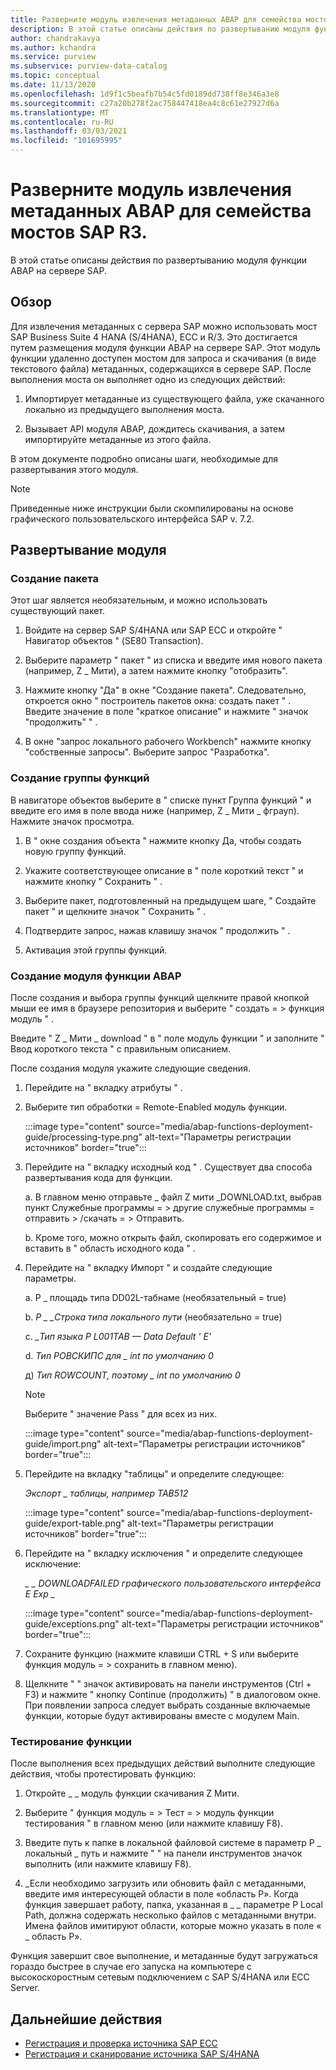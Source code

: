 ```yaml
---
title: Разверните модуль извлечения метаданных ABAP для семейства мостов SAP R3 в Azure зрения
description: В этой статье описаны действия по развертыванию модуля функции ABAP на сервере SAP.
author: chandrakavya
ms.author: kchandra
ms.service: purview
ms.subservice: purview-data-catalog
ms.topic: conceptual
ms.date: 11/13/2020
ms.openlocfilehash: 1d9f1c5beafb7b54c5fd0189dd738ff8e346a3e8
ms.sourcegitcommit: c27a20b278f2ac758447418ea4c8c61e27927d6a
ms.translationtype: MT
ms.contentlocale: ru-RU
ms.lasthandoff: 03/03/2021
ms.locfileid: "101695995"
---
```

# <a name="deploy-the-metadata-extraction-abap-function-module-for-the-sap-r3-family-of-bridges"></a>Разверните модуль извлечения метаданных ABAP для семейства мостов SAP R3. 
В этой статье описаны действия по развертыванию модуля функции ABAP на сервере SAP.
## <a name="overview"></a>Обзор 

Для извлечения метаданных с сервера SAP можно использовать мост SAP Business Suite 4 HANA (S/4HANA), ECC и R/3. Это достигается путем размещения модуля функции ABAP на сервере SAP. Этот модуль функции удаленно доступен мостом для запроса и скачивания (в виде текстового файла) метаданных, содержащихся в сервере SAP.
После выполнения моста он выполняет одно из следующих действий:

1.  Импортирует метаданные из существующего файла, уже скачанного локально из предыдущего выполнения моста.

2.  Вызывает API модуля ABAP, дождитесь скачивания, а затем импортируйте метаданные из этого файла.

В этом документе подробно описаны шаги, необходимые для развертывания этого модуля.

> [!Note] 
>Приведенные ниже инструкции были скомпилированы на основе графического пользовательского интерфейса SAP v. 7.2.

## <a name="deployment-of-the-module"></a>Развертывание модуля 

### <a name="create-a-package"></a>Создание пакета 

Этот шаг является необязательным, и можно использовать существующий пакет.

1.  Войдите на сервер SAP S/4HANA или SAP ECC и откройте \" Навигатор объектов \" (SE80 Transaction).

2.  Выберите параметр \" пакет \" из списка и введите имя нового пакета (например, Z \_ Мити), а затем нажмите кнопку "отобразить".

3.  Нажмите кнопку "Да" в окне "Создание пакета". Следовательно, откроется окно \" построитель пакетов окна: создать пакет \" . Введите значение в поле "краткое описание" и нажмите \" значок "продолжить" \" .

4.  В окне "запрос локального рабочего Workbench" нажмите кнопку "собственные запросы". Выберите запрос "Разработка".

### <a name="create-a-function-group"></a>Создание группы функций 

В навигаторе объектов выберите в \" списке пункт Группа функций \" и введите его имя в поле ввода ниже (например, Z \_ Мити \_ фграуп). Нажмите значок просмотра.

1.  В \" окне создания объекта \" нажмите кнопку Да, чтобы создать новую группу функций.

2.  Укажите соответствующее описание в \" поле короткий текст \" и нажмите кнопку \" Сохранить \" .

3.  Выберите пакет, подготовленный на предыдущем шаге, \" Создайте пакет \" и щелкните значок \" Сохранить \" .

4.  Подтвердите запрос, нажав клавишу значок \" продолжить \" .

5.  Активация этой группы функций.

### <a name="create-the-abap-function-module"></a>Создание модуля функции ABAP 

После создания и выбора группы функций щелкните правой кнопкой мыши ее имя в браузере репозитория и выберите \" создать = \> функция модуль \" .

Введите \" Z \_ Мити \_ download \" в \" поле модуль функции \" и заполните \" Ввод короткого текста \" с правильным описанием.

После создания модуля укажите следующие сведения.

1.  Перейдите на \" вкладку атрибуты \" .

2.  Выберите тип обработки = Remote-Enabled модуль функции.

    :::image type="content" source="media/abap-functions-deployment-guide/processing-type.png" alt-text="Параметры регистрации источников" border="true":::

3.  Перейдите на \" вкладку исходный код \" . Существует два способа развертывания кода для функции.

    а.  В главном меню отправьте \_ файл Z мити \_DOWNLOAD.txt, выбрав пункт Служебные программы = \> другие служебные программы = отправить \> /скачать = \> Отправить.

    b.  Кроме того, можно открыть файл, скопировать его содержимое и вставить в \" область исходного кода \" .

4.  Перейдите на \" вкладку Импорт \" и создайте следующие параметры.

    а.  P \_ площадь типа DD02L-табнаме (необязательный = true)

    b.  *P \_ \_Строка типа локального пути* (необязательно = true)

    c.  *\_Тип языка P L001TAB — Data Default \' E\'*

    d.  *Тип РОВСКИПС для \_ int по умолчанию 0*

    д)  *Тип ROWCOUNT, поэтому \_ int по умолчанию 0*

    > [!Note]
    > Выберите \" значение Pass \" для всех из них.

    :::image type="content" source="media/abap-functions-deployment-guide/import.png" alt-text="Параметры регистрации источников" border="true":::

5.  Перейдите на вкладку "таблицы" и определите следующее:

    *Экспорт \_ таблицы, например TAB512*

    :::image type="content" source="media/abap-functions-deployment-guide/export-table.png" alt-text="Параметры регистрации источников" border="true":::

6.  Перейдите на \" вкладку исключения \" и определите следующее исключение:

    *\_ \_ DOWNLOADFAILED графического пользовательского интерфейса E Exp \_*

    :::image type="content" source="media/abap-functions-deployment-guide/exceptions.png" alt-text="Параметры регистрации источников" border="true":::

7.  Сохраните функцию (нажмите клавиши CTRL + S или выберите функция модуль = \> сохранить в главном меню).

8.  Щелкните \" \" значок активировать на панели инструментов (Ctrl + F3) и нажмите \" кнопку Continue (продолжить) \" в диалоговом окне. При появлении запроса следует выбрать созданные включаемые функции, которые будут активированы вместе с модулем Main.

### <a name="testing-the-function"></a>Тестирование функции 

После выполнения всех предыдущих действий выполните следующие действия, чтобы протестировать функцию:

1.  Откройте \_ \_ модуль функции скачивания Z Мити.

2.  Выберите \" функция модуль = \> Тест = \> модуль функции тестирования \" в главном меню (или нажмите клавишу F8).

3.  Введите путь к папке в локальной файловой системе в параметр P \_ локальный \_ путь и нажмите \" \" на панели инструментов значок выполнить (или нажмите клавишу F8).

4.  \_Если необходимо загрузить или обновить файл с метаданными, введите имя интересующей области в поле «область P». Когда функция завершает работу, папка, указанная в \_ \_ параметре P Local Path, должна содержать несколько файлов с метаданными внутри. Имена файлов имитируют области, которые можно указать в поле « \_ область P».

Функция завершит свое выполнение, и метаданные будут загружаться гораздо быстрее в случае его запуска на компьютере с высокоскоростным сетевым подключением с SAP S/4HANA или ECC Server.

## <a name="next-steps"></a>Дальнейшие действия

- [Регистрация и проверка источника SAP ECC](register-scan-sapecc-source.md)
- [Регистрация и сканирование источника SAP S/4HANA](register-scan-saps4hana-source.md)